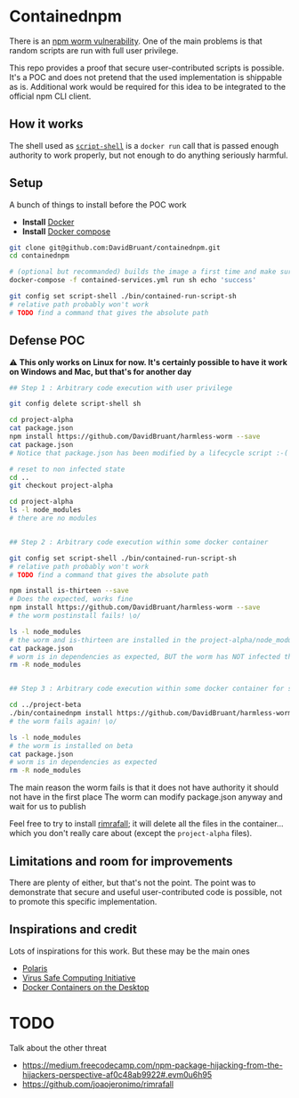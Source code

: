 # Containednpm

There is an [npm worm vulnerability](https://www.kb.cert.org/vuls/id/319816). One of the main problems is that random scripts are run with full user privilege.

This repo provides a proof that secure user-contributed scripts is possible. It's a POC and does not pretend that the used implementation is shippable as is. Additional work would be required for this idea to be integrated to the official npm CLI client.


## How it works

The shell used as [`script-shell`](https://docs.npmjs.com/misc/config#script-shell) is a `docker run` call that is passed enough authority to work properly, but not enough to do anything seriously harmful.


## Setup

A bunch of things to install before the POC work

* **Install** [Docker](https://docs.docker.com/install/)
* **Install** [Docker compose](https://docs.docker.com/compose/install/)

````sh
git clone git@github.com:DavidBruant/containednpm.git
cd containednpm

# (optional but recommanded) builds the image a first time and make sure it runs properly
docker-compose -f contained-services.yml run sh echo 'success'

git config set script-shell ./bin/contained-run-script-sh
# relative path probably won't work
# TODO find a command that gives the absolute path
````


## Defense POC

:warning: **This only works on Linux for now. It's certainly possible to have it work on Windows and Mac, but that's for another day**


````sh
## Step 1 : Arbitrary code execution with user privilege

git config delete script-shell sh

cd project-alpha
cat package.json
npm install https://github.com/DavidBruant/harmless-worm --save
cat package.json
# Notice that package.json has been modified by a lifecycle script :-(

# reset to non infected state
cd .. 
git checkout project-alpha

cd project-alpha
ls -l node_modules
# there are no modules


## Step 2 : Arbitrary code execution within some docker container

git config set script-shell ./bin/contained-run-script-sh
# relative path probably won't work
# TODO find a command that gives the absolute path

npm install is-thirteen --save
# Does the expected, works fine
npm install https://github.com/DavidBruant/harmless-worm --save
# the worm postinstall fails! \o/

ls -l node_modules
# the worm and is-thirteen are installed in the project-alpha/node_modules
cat package.json
# worm is in dependencies as expected, BUT the worm has NOT infected the file
rm -R node_modules


## Step 3 : Arbitrary code execution within some docker container for some other project

cd ../project-beta
./bin/containednpm install https://github.com/DavidBruant/harmless-worm --save
# the worm fails again! \o/

ls -l node_modules
# the worm is installed on beta
cat package.json
# worm is in dependencies as expected
rm -R node_modules
````

The main reason the worm fails is that it does not have authority it should not have in the first place
The worm can modify package.json anyway and wait for us to publish

Feel free to try to install [rimrafall](https://github.com/joaojeronimo/rimrafall); it will delete all the files in the container... which you don't really care about (except the `project-alpha` files).


## Limitations and room for improvements

There are plenty of either, but that's not the point. The point was to demonstrate that secure and useful user-contributed code is possible, not to promote this specific implementation.



## Inspirations and credit

Lots of inspirations for this work. But these may be the main ones

* [Polaris](http://www.hpl.hp.com/techreports/2004/HPL-2004-221.html)
* [Virus Safe Computing Initiative](https://www.youtube.com/watch?v=pMhH6IKBrVo)
* [Docker Containers on the Desktop](https://blog.jessfraz.com/post/docker-containers-on-the-desktop/)


# TODO

Talk about the other threat
* https://medium.freecodecamp.com/npm-package-hijacking-from-the-hijackers-perspective-af0c48ab9922#.evm0u6h95
* https://github.com/joaojeronimo/rimrafall
